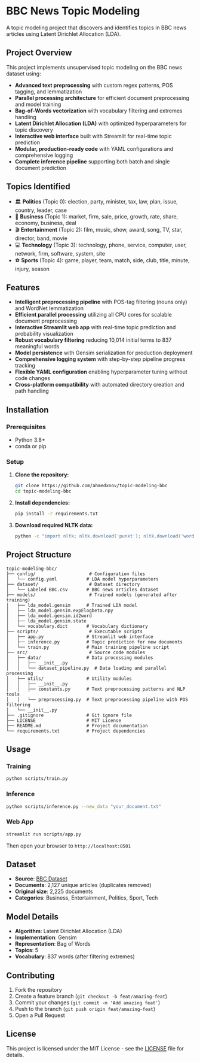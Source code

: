 # BBC News Topic Modeling

A topic modeling project that discovers and identifies topics in BBC news articles using Latent Dirichlet Allocation (LDA).

## Project Overview
This project implements unsupervised topic modeling on the BBC news dataset using:

- **Advanced text preprocessing** with custom regex patterns, POS tagging, and lemmatization
- **Parallel processing architecture** for efficient document preprocessing and model training
- **Bag-of-Words vectorization** with vocabulary filtering and extremes handling
- **Latent Dirichlet Allocation (LDA)** with optimized hyperparameters for topic discovery
- **Interactive web interface** built with Streamlit for real-time topic prediction
- **Modular, production-ready code** with YAML configurations and comprehensive logging
- **Complete inference pipeline** supporting both batch and single document prediction

## Topics Identified
- 🏛️ **Politics** (Topic 0): election, party, minister, tax, law, plan, issue, country, leader, case
- 💼 **Business** (Topic 1): market, firm, sale, price, growth, rate, share, economy, business, deal  
- 🎬 **Entertainment** (Topic 2): film, music, show, award, song, TV, star, director, band, movie
- 💻 **Technology** (Topic 3): technology, phone, service, computer, user, network, firm, software, system, site
- ⚽ **Sports** (Topic 4): game, player, team, match, side, club, title, minute, injury, season

## Features
- **Intelligent preprocessing pipeline** with POS-tag filtering (nouns only) and WordNet lemmatization
- **Efficient parallel processing** utilizing all CPU cores for scalable document preprocessing
- **Interactive Streamlit web app** with real-time topic prediction and probability visualization
- **Robust vocabulary filtering** reducing 10,014 initial terms to 837 meaningful words
- **Model persistence** with Gensim serialization for production deployment
- **Comprehensive logging system** with step-by-step pipeline progress tracking
- **Flexible YAML configuration** enabling hyperparameter tuning without code changes
- **Cross-platform compatibility** with automated directory creation and path handling

## Installation
### Prerequisites
- Python 3.8+
- conda or pip

### Setup
1. **Clone the repository:**
   ```bash
   git clone https://github.com/ahmedxnov/topic-modeling-bbc
   cd topic-modeling-bbc
   ```

2. **Install dependencies:**
   ```bash
   pip install -r requirements.txt
   ```

3. **Download required NLTK data:**
   ```bash
   python -c "import nltk; nltk.download('punkt'); nltk.download('wordnet'); nltk.download('averaged_perceptron_tagger'); nltk.download('omw-1.4')"
   ```

## Project Structure

```
topic-modeling-bbc/
├── config/                    # Configuration files
│   └── config.yaml           # LDA model hyperparameters
├── dataset/                   # Dataset directory
│   └── Labeled BBC.csv       # BBC news articles dataset
├── models/                    # Trained models (generated after training)
│   ├── lda_model.gensim      # Trained LDA model
│   ├── lda_model.gensim.expElogbeta.npy
│   ├── lda_model.gensim.id2word
│   ├── lda_model.gensim.state
│   └── vocabulary.dict       # Vocabulary dictionary
├── scripts/                   # Executable scripts
│   ├── app.py                # Streamlit web interface
│   ├── inference.py          # Topic prediction for new documents
│   └── train.py              # Main training pipeline script
├── src/                       # Source code modules
│   ├── data/                 # Data processing modules
│   │   ├── __init__.py
│   │   └── dataset_pipeline.py  # Data loading and parallel processing
│   ├── utils/                # Utility modules
│   │   ├── __init__.py
│   │   ├── constants.py      # Text preprocessing patterns and NLP tools
│   │   └── preprocessing.py  # Text preprocessing pipeline with POS filtering
│   └── __init__.py
├── .gitignore                # Git ignore file
├── LICENSE                   # MIT License
├── README.md                 # Project documentation
└── requirements.txt          # Project dependencies
```

## Usage

### Training
```bash
python scripts/train.py
```

### Inference
```bash
python scripts/inference.py --new_data "your_document.txt"
```

### Web App
```bash
streamlit run scripts/app.py
```

Then open your browser to `http://localhost:8501`

## Dataset
- **Source**: [BBC Dataset](http://mlg.ucd.ie/datasets/bbc.html)
- **Documents**: 2,127 unique articles (duplicates removed)
- **Original size**: 2,225 documents
- **Categories**: Business, Entertainment, Politics, Sport, Tech

## Model Details
- **Algorithm**: Latent Dirichlet Allocation (LDA)
- **Implementation**: Gensim
- **Representation**: Bag of Words
- **Topics**: 5
- **Vocabulary**: 837 words (after filtering extremes)

## Contributing

1. Fork the repository
2. Create a feature branch (`git checkout -b feat/amazing-feat`)
3. Commit your changes (`git commit -m 'Add amazing feat'`)
4. Push to the branch (`git push origin feat/amazing-feat`)
5. Open a Pull Request

## License
This project is licensed under the MIT License - see the [LICENSE](LICENSE) file for details.